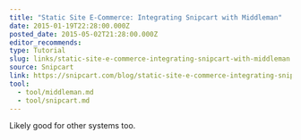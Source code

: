 ```yaml
---
title: "Static Site E-Commerce: Integrating Snipcart with Middleman"
date: 2015-01-19T22:28:00.000Z
posted_date: 2015-05-02T21:28:00.000Z
editor_recommends:
type: Tutorial
slug: links/static-site-e-commerce-integrating-snipcart-with-middleman
source: Snipcart
link: https://snipcart.com/blog/static-site-e-commerce-integrating-snipcart-with-middleman/
tool:
  - tool/middleman.md
  - tool/snipcart.md
---
```

Likely good for other systems too.

